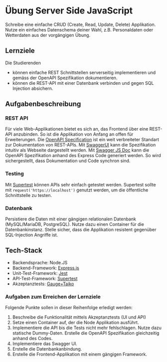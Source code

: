 # Übung Server Side JavaScript

Schreibe eine einfache CRUD (Create, Read, Update, Delete) Applikation. Nutze ein einfaches Datenschema deiner Wahl,
z.B. Personaldaten oder Wetterdaten aus der vorgängigen Übung.

## Lernziele

Die Studierenden

- können einfache REST Schnittstellen serverseitig implementieren und gemäss der OpenAPI Spezifikation dokumentieren.
- können die REST-API mit einer Datenbank verbinden und gegen SQL Injection absichern.

## Aufgabenbeschreibung

### REST API

Für viele Web-Applikationen bietet es sich an, das Frontend über eine REST-API anzubinden. So ist die Applikation von
Anfang an offen für Erweiterungen. Die [OpenAPI Specification](https://de.wikipedia.org/wiki/OpenAPI) ist ein weit
verbreiteter Standart zur Dokumentation von REST-APIs. Mit [SwaggerUI](https://swagger.io/tools/swagger-ui/) kann die
Spezifikation intuitiv als Webseite dargestellt werden. Mit [Swagger JS Doc](https://github.com/Surnet/swagger-jsdoc)
kann die OpenAPI Spezifikation anhand des Express Code generiert werden. So wird sichergestellt, dass Dokumentation und
Code synchron sind.

### Testing

Mit [Supertest](https://github.com/ladjs/supertest) können APIs sehr einfach getestet werden. Supertest sollte
mit `request('https://localhost')` genutzt werden, um die öffentliche Schnittstelle zu testen.

### Datenbank

Persistiere die Daten mit einer gängigen relationalen Datenbank (MySQL/MariaDB, PostgreSQL). Nutze dazu einen Container
für die Datenbankinstanz. Stelle sicher, dass die Applikation resistent gegenüber SQL-Injection Angriffe ist.

## Tech-Stack

- Backendsprache: Node.JS
- Backend-Framework: [Express.js](http://expressjs.com/)
- Unit-Test-Framework: [Jest](https://jestjs.io/)
- API-Test-Framework: [Supertest](https://www.npmjs.com/package/supertest)
- Akzeptanztests: [Gauge+Taiko](https://gauge.org/)

### Aufgaben zum Erreichen der Lernziele

Folgende Punkte sollen in dieser Reihenfolge erledigt werden:

1. Beschreibe die Funktionalität mittels Akzeptanztests (UI und API)
2. Setze einen Container auf, der die Node Applikation ausführt.
3. Implementiere die API bis die Tests nicht mehr fehlschlagen. Nutze dazu statische Dummy-Daten. Erstelle die OpenAPI
   Spezifikation gleichzeitig anhand des Codes.
4. Implementiere das Swagger UI.
5. Erstelle die Datenbankanbindung.
6. Erstelle die Frontend-Applikation mit einem gängigen Framework.